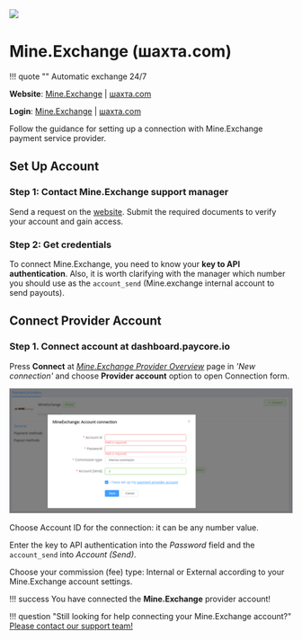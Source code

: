 <img src="https://static.openfintech.io/payment_providers/mineexchange/logo.png?w=400" width="400px" >

# Mine.Exchange (шахта.com)

!!! quote ""
    Automatic exchange 24/7

**Website**: [Mine.Exchange](https://mine.exchange/en/) | [шахта.com](https://xn--80aa7cln.com/en/)

**Login**: [Mine.Exchange](https://mine.exchange/en/login/) | [шахта.com](https://шахта.com/en/login/)

Follow the guidance for setting up a connection with Mine.Exchange payment service provider.

## Set Up Account

### Step 1: Contact Mine.Exchange support manager

Send a request on the [website](https://mine.exchange/en/). Submit the required documents to verify your account and gain access.

### Step 2: Get credentials

To connect Mine.Exchange, you need to know your **key to API authentication**. Also, it is worth clarifying with the manager which number you should use as the `account_send` (Mine.exchange internal account to send payouts).

## Connect Provider Account

### Step 1. Connect account at dashboard.paycore.io

Press **Connect** at [*Mine.Exchange Provider Overview*](https://dashboard.paycore.io/connect-directory/payment-providers/mineexchange/general) page in *'New connection'* and choose **Provider account** option to open Connection form.

![Connect](images/provider-account.png)

Choose Account ID for the connection: it can be any number value.

Enter the key to API authentication into the *Password* field and the `account_send` into *Account (Send)*.

Choose your commission (fee) type: Internal or External according to your Mine.Exchange account settings.

!!! success
    You have connected the **Mine.Exchange** provider account!

<!--

## Connect H2H Merchant Account

### Step 1. Connect H2H account at dashboard.paycore.io

Press **Connect** at [*Mine.Exchange Provider Overview*](https://dashboard.paycore.io/connect-directory/payment-providers/mineexchange/general) page in *'New connection'* and choose **H2H Merchant account** option to open Connection form.

![Connect](images/h2h-merchant-account.png)

Enter credentials:

[//]: # (Choose Test Mode for test connection with Mine.Exchange.)

Choose Currency and Features: set these parameters according to available currencies and features for your Mine.Exchange account.

!!! success
    You have connected **Mine.Exchange** H2H merchant account!

-->

!!! question "Still looking for help connecting your Mine.Exchange account?"
    [Please contact our support team!](mailto:support@paycore.io)
